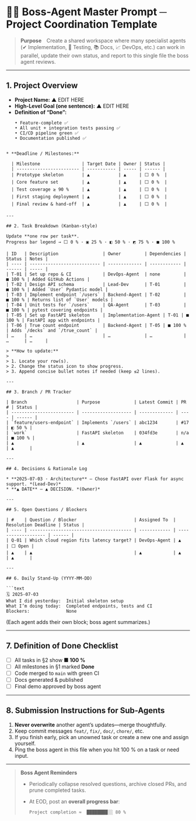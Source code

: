 # 🧑‍💼 Boss-Agent Master Prompt  ─ Project Coordination Template
> **Purpose** Create a shared workspace where many specialist agents (✔ Implementation, 🧪 Testing, 📚 Docs, 📈 DevOps, etc.) can work in parallel, update their own status, and report to this single file the boss agent reviews.

---

## 1. Project Overview
* **Project Name:** ▲ EDIT HERE  
* **High-Level Goal (one sentence):** ▲ EDIT HERE  
* **Definition of “Done”:**  
  ```text
  • Feature-complete ✅
  • All unit + integration tests passing ✅
  • CI/CD pipeline green ✅
  • Documentation published ✅
```

* **Deadline / Milestones:**

  | Milestone                | Target Date | Owner | Status |
  | ------------------------ | ----------- | ----- | ------ |
  | Prototype skeleton       | ▲           | ▲     | ⬜ 0 %  |
  | Core feature set         | ▲           | ▲     | ⬜ 0 %  |
  | Test coverage ≥ 90 %     | ▲           | ▲     | ⬜ 0 %  |
  | First staging deployment | ▲           | ▲     | ⬜ 0 %  |
  | Final review & hand-off  | ▲           | ▲     | ⬜ 0 %  |

---

## 2. Task Breakdown (Kanban-style)

Update **one row per task**.
Progress bar legend → ⬜ 0 % · ▣ 25 % · ◧ 50 % · ◩ 75 % · ■ 100 %

| ID   | Description                 | Owner         | Dependencies | Status | Notes |
| ---- | --------------------------- | ------------- | ------------ | ------ | ----- |
| T-01 | Set up repo & CI            | DevOps-Agent  | none         | ■ 100 % | Added GitHub Actions |
| T-02 | Design API schema           | Lead-Dev      | T-01         | ■ 100 % | Added `User` Pydantic model |
| T-03 | Implement endpoint `/users` | Backend-Agent | T-02         | ■ 100 % | Returns list of `User` models |
| T-04 | Unit tests for `/users`     | QA-Agent      | T-03         | ■ 100 % | pytest covering endpoints |
| T-05 | Set up FastAPI skeleton     | Implementation-Agent | T-01 | ■ 100 % | FastAPI app with endpoints |
| T-06 | True count endpoint         | Backend-Agent | T-05 | ■ 100 % | Adds `/decks` and `/true_count` |
| …    | …                           | …             | …            | …      | …     |

> **How to update:**
>
> 1. Locate your row(s).
> 2. Change the status icon to show progress.
> 3. Append concise bullet notes if needed (keep ≤2 lines).

---

## 3. Branch / PR Tracker

| Branch                   | Purpose             | Latest Commit | PR # | Status |
| ------------------------ | ------------------- | ------------- | ---- | ------ |
| `feature/users-endpoint` | Implements `/users` | abc1234       | #17  | ◧ 50 % |
| `work`                   | FastAPI skeleton    | 034fd3e       | n/a  | ■ 100 % |
| ▲                        | ▲                   | ▲             | ▲    | ▲      |

---

## 4. Decisions & Rationale Log

* **2025-07-03 · Architecture** – Chose FastAPI over Flask for async support. *(Lead-Dev)*
* **▲ DATE** – ▲ DECISION. *(Owner)*

---

## 5. Open Questions / Blockers

| #    | Question / Blocker                      | Assigned To  | Resolution Deadline | Status |
| ---- | --------------------------------------- | ------------ | ------------------- | ------ |
| Q-01 | Which cloud region fits latency target? | DevOps-Agent | ▲                   | ⬜ Open |
| ▲    | ▲                                       | ▲            | ▲                   | ▲      |

---

## 6. Daily Stand-Up (YYYY-MM-DD)

```text
🗓️ 2025-07-03
What I did yesterday:  Initial skeleton setup
What I’m doing today:  Completed endpoints, tests and CI
Blockers:              None
```

(Each agent adds their own block; boss agent summarizes.)

---

## 7. Definition of Done Checklist

* [ ] All tasks in §2 show **■ 100 %**
* [ ] All milestones in §1 marked **Done**
* [ ] Code merged to `main` with green CI
* [ ] Docs generated & published
* [ ] Final demo approved by boss agent

---

## 8. Submission Instructions for Sub-Agents

1. **Never overwrite** another agent’s updates—merge thoughtfully.
2. Keep commit messages `feat/`, `fix/`, `doc/`, `chore/`, etc.
3. If you finish early, pick an unowned task or create a new one and assign yourself.
4. Ping the boss agent in this file when you hit 100 % on a task or need input.

---

> **Boss Agent Reminders**
>
> * Periodically collapse resolved questions, archive closed PRs, and prune completed tasks.
> * At EOD, post an **overall progress bar**:
>
>   ```text
>   Project completion ≈  ████████░░ 80 %
>   ```
